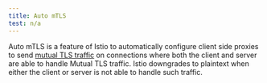 ```yaml
---
title: Auto mTLS
test: n/a
---
```


Auto mTLS is a feature of Istio to automatically configure client side proxies to send
[mutual TLS traffic](https://istio.io/latest/docs/tasks/security/authentication/authn-policy/#auto-mutual-tls)
on connections where both the client and server are able to handle Mutual TLS traffic.
 Istio downgrades to plaintext when either the client or server is not able to handle such traffic.
